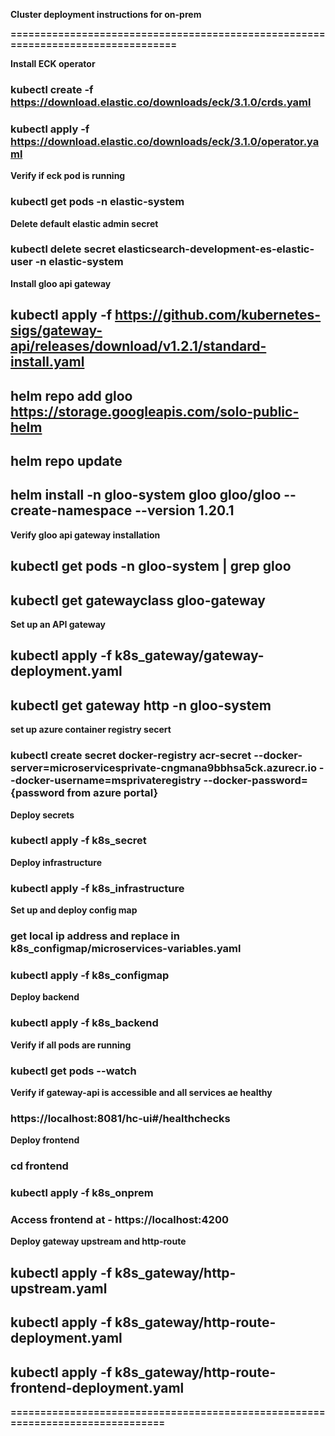 **Cluster deployment instructions for on-prem**

**=================================================================================**

**Install ECK operator**

### kubectl create -f https://download.elastic.co/downloads/eck/3.1.0/crds.yaml

### kubectl apply -f https://download.elastic.co/downloads/eck/3.1.0/operator.yaml

**Verify if eck pod is running**

### kubectl get pods -n elastic-system

**Delete default elastic admin secret**

### kubectl delete secret elasticsearch-development-es-elastic-user -n elastic-system

**Install gloo api gateway**

## kubectl apply -f https://github.com/kubernetes-sigs/gateway-api/releases/download/v1.2.1/standard-install.yaml

## helm repo add gloo https://storage.googleapis.com/solo-public-helm

## helm repo update

## helm install -n gloo-system gloo gloo/gloo --create-namespace --version 1.20.1

**Verify gloo api gateway installation**

## kubectl get pods -n gloo-system | grep gloo

## kubectl get gatewayclass gloo-gateway

**Set up an API gateway**

## kubectl apply -f k8s_gateway/gateway-deployment.yaml

## kubectl get gateway http -n gloo-system

**set up azure container registry secert**

### kubectl create secret docker-registry acr-secret --docker-server=microservicesprivate-cngmana9bbhsa5ck.azurecr.io --docker-username=msprivateregistry --docker-password={password from azure portal}

**Deploy secrets**

### kubectl apply -f k8s_secret

**Deploy infrastructure**

### kubectl apply -f k8s_infrastructure

**Set up and deploy config map**

### get local ip address and replace in k8s_configmap/microservices-variables.yaml

### kubectl apply -f k8s_configmap

**Deploy backend**

### kubectl apply -f k8s_backend

**Verify if all pods are running**

### kubectl get pods --watch

**Verify if gateway-api is accessible and all services ae healthy**

### https://localhost:8081/hc-ui#/healthchecks

**Deploy frontend**

### cd frontend

### kubectl apply -f k8s_onprem

### Access frontend at - https://localhost:4200

**Deploy gateway upstream and http-route**

## kubectl apply -f k8s_gateway/http-upstream.yaml

## kubectl apply -f k8s_gateway/http-route-deployment.yaml

## kubectl apply -f k8s_gateway/http-route-frontend-deployment.yaml

**===============================================================================**
